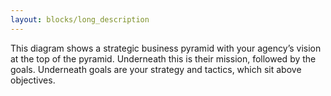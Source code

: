 ```yaml
---
layout: blocks/long_description
---
```


This diagram shows a strategic business pyramid with your agency’s vision at the top of the pyramid.  Underneath this is their mission, followed by the goals. Underneath goals are your strategy and tactics, which sit above objectives.
